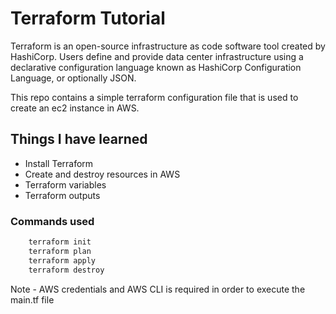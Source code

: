 # Terraform Tutorial

Terraform is an open-source infrastructure as code software tool created by HashiCorp. Users define and provide data center infrastructure using a declarative configuration language known as HashiCorp Configuration Language, or optionally JSON.

This repo contains a simple terraform configuration file that is used to create an ec2 instance in AWS.

## Things I have learned

* Install Terraform
* Create and destroy resources in AWS
* Terraform variables
* Terraform outputs

### Commands used
```bash
    terraform init
    terraform plan
    terraform apply
    terraform destroy
```

Note - AWS credentials and AWS CLI is required in order to execute the main.tf file
